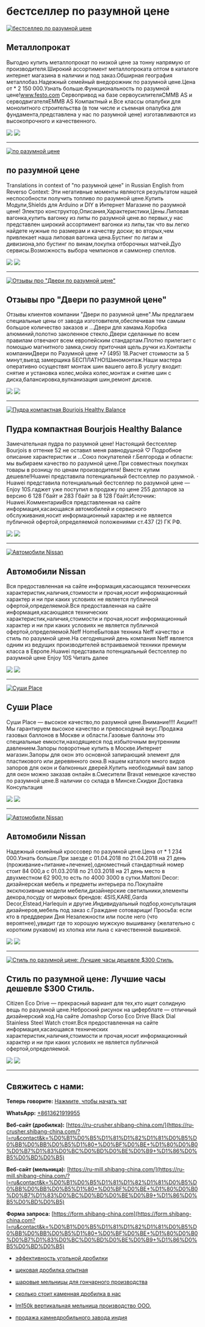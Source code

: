 # бестселлер по разумной цене

<a href="https://swt.shibang-china.com/?l=ru&img&k=%D0%B1%D0%B5%D1%81%D1%82%D1%81%D0%B5%D0%BB%D0%BB%D0%B5%D1%80+%D0%BF%D0%BE+%D1%80%D0%B0%D0%B7%D1%83%D0%BC%D0%BD%D0%BE%D0%B9+%D1%86%D0%B5%D0%BD%D0%B5" target="_blank">![бестселлер по разумной цене](http://static.shibang-china.com/all-800x300/685.jpg)</a>

## Металлопрокат
Выгодно купить металлопрокат по низкой цене за тонну напрямую от производителя.Широкий ассортимент металлопроката оптом в каталоге интернет магазина в наличии и под заказ.Обширная география металлобаз.Надежный семейный внедорожник по разумной цене.Цена от * 2 150 000.Узнать больше.Функциональность по разумной цене!www.festo.com Сервопривод на базе сервоусилителяCMMB AS и серводвигателяEMMB AS Компактный и.Все классы опалубки для монолитного строительства (в том числе и съемная опалубка для фундамента,представлена у нас по разумной цене) изготавливаются из высокопрочного и качественного.


<a href="https://whatsapp.shibangsoft.com/WhatsApp.php" target="_blank" title="WhatsApp">![](http://static.shibang-china.com/icon/whatsapp.png)</a> <a href="https://swt.shibang-china.com/?l=ru&icon&k=%D0%B1%D0%B5%D1%81%D1%82%D1%81%D0%B5%D0%BB%D0%BB%D0%B5%D1%80+%D0%BF%D0%BE+%D1%80%D0%B0%D0%B7%D1%83%D0%BC%D0%BD%D0%BE%D0%B9+%D1%86%D0%B5%D0%BD%D0%B5" target="_blank">![](http://static.shibang-china.com/icon/chat-ru.png)</a>

---

<a href="https://swt.shibang-china.com/?l=ru&img&k=%D0%B1%D0%B5%D1%81%D1%82%D1%81%D0%B5%D0%BB%D0%BB%D0%B5%D1%80+%D0%BF%D0%BE+%D1%80%D0%B0%D0%B7%D1%83%D0%BC%D0%BD%D0%BE%D0%B9+%D1%86%D0%B5%D0%BD%D0%B5" target="_blank">![по разумной цене](http://static.shibang-china.com/all-800x300/1189.jpg)</a>

## по разумной цене
Translations in context of &quot;по разумной цене&quot; in Russian English from Reverso Context: Эти негативные моменты являются результатом нашей неспособности получить топливо по разумной цене.Купить Модули,Shields для Arduino и DIY в Интернет Магазине по разумной цене! Электро конструктор,Описания,Характеристики,Цены.Липовая вагонка,купить вагонку из липы по разумной цене.во первых,у нас представлен широкий ассортимент вагонки из липы,так что вы легко найдете нужные по размерам и качеству доски; во вторых,чем привлекает наша липовая вагонка цена.Бустинг по лигам и дивизиона,эло бустинг по винам,покупка отборочных матчей.Дуо сервисы.Возможность выбора чемпионов и саммонер спеллов.


<a href="https://whatsapp.shibangsoft.com/WhatsApp.php" target="_blank" title="WhatsApp">![](http://static.shibang-china.com/icon/whatsapp.png)</a> <a href="https://swt.shibang-china.com/?l=ru&icon&k=%D0%B1%D0%B5%D1%81%D1%82%D1%81%D0%B5%D0%BB%D0%BB%D0%B5%D1%80+%D0%BF%D0%BE+%D1%80%D0%B0%D0%B7%D1%83%D0%BC%D0%BD%D0%BE%D0%B9+%D1%86%D0%B5%D0%BD%D0%B5" target="_blank">![](http://static.shibang-china.com/icon/chat-ru.png)</a>

---

<a href="https://swt.shibang-china.com/?l=ru&img&k=%D0%B1%D0%B5%D1%81%D1%82%D1%81%D0%B5%D0%BB%D0%BB%D0%B5%D1%80+%D0%BF%D0%BE+%D1%80%D0%B0%D0%B7%D1%83%D0%BC%D0%BD%D0%BE%D0%B9+%D1%86%D0%B5%D0%BD%D0%B5" target="_blank">![Отзывы про &quot;Двери по разумной цене&quot;](http://static.shibang-china.com/all-800x300/1236.jpg)</a>

## Отзывы про &quot;Двери по разумной цене&quot;
Отзывы клиентов компании &quot;Двери по разумной цене&quot;.Мы предлагаем специальные цены от завода изготовителя,обеспечивая тем самым большое количество заказов и …Двери для хамама.Коробка алюминий,полотно заколенное стекло.Двери сделанные по всем правилам отвечают всем европейским стандартам.Плотно прилегает с помощью магнитного замка,снизу приточная щель.ручки из.Контакты компанииДвери по Разумной цене +7 (495) 18.Расчет стоимости за 5 минут,выезд замерщика БЕСПЛАТНО!Шиномонтаж.Наши мастера оперативно осуществят монтаж шин вашего авто.В услугу входит: снятие и установка колес,мойка колес,монтаж и снятие шин с диска,балансировка,вулканизация шин,ремонт дисков.


<a href="https://whatsapp.shibangsoft.com/WhatsApp.php" target="_blank" title="WhatsApp">![](http://static.shibang-china.com/icon/whatsapp.png)</a> <a href="https://swt.shibang-china.com/?l=ru&icon&k=%D0%B1%D0%B5%D1%81%D1%82%D1%81%D0%B5%D0%BB%D0%BB%D0%B5%D1%80+%D0%BF%D0%BE+%D1%80%D0%B0%D0%B7%D1%83%D0%BC%D0%BD%D0%BE%D0%B9+%D1%86%D0%B5%D0%BD%D0%B5" target="_blank">![](http://static.shibang-china.com/icon/chat-ru.png)</a>

---

<a href="https://swt.shibang-china.com/?l=ru&img&k=%D0%B1%D0%B5%D1%81%D1%82%D1%81%D0%B5%D0%BB%D0%BB%D0%B5%D1%80+%D0%BF%D0%BE+%D1%80%D0%B0%D0%B7%D1%83%D0%BC%D0%BD%D0%BE%D0%B9+%D1%86%D0%B5%D0%BD%D0%B5" target="_blank">![Пудра компактная Bourjois Healthy Balance](http://static.shibang-china.com/all-800x300/798.jpg)</a>

## Пудра компактная Bourjois Healthy Balance
Замечательная пудра по разумной цене! Настоящий бестселлер Bourjois в оттенке 52 не оставил меня равнодушной ♡ Подробное описание характеристик и …Союз покупателей г.Белгорода и области: мы выбираем качество по разумной цене.При совместных покупках товары в розницу по ценам производителя! Вместе купим дешевле!Huawei представила потенциальный бестселлер по разумной.&nbsp;&#0183;&#32;Huawei представила потенциальный бестселлер по разумной цене — Enjoy 10S.гаджет уже поступил в продажу по цене 255 долларов за версию 6 128 Гбайт и 283 Гбайт за 8 128 Гбайт.Источник: Huawei.КомментарииВся представленная на сайте информация,касающаяся автомобилей и сервисного обслуживания,носит информационный характер и не является публичной офертой,определяемой положениями ст.437 (2) ГК РФ.


<a href="https://whatsapp.shibangsoft.com/WhatsApp.php" target="_blank" title="WhatsApp">![](http://static.shibang-china.com/icon/whatsapp.png)</a> <a href="https://swt.shibang-china.com/?l=ru&icon&k=%D0%B1%D0%B5%D1%81%D1%82%D1%81%D0%B5%D0%BB%D0%BB%D0%B5%D1%80+%D0%BF%D0%BE+%D1%80%D0%B0%D0%B7%D1%83%D0%BC%D0%BD%D0%BE%D0%B9+%D1%86%D0%B5%D0%BD%D0%B5" target="_blank">![](http://static.shibang-china.com/icon/chat-ru.png)</a>

---

<a href="https://swt.shibang-china.com/?l=ru&img&k=%D0%B1%D0%B5%D1%81%D1%82%D1%81%D0%B5%D0%BB%D0%BB%D0%B5%D1%80+%D0%BF%D0%BE+%D1%80%D0%B0%D0%B7%D1%83%D0%BC%D0%BD%D0%BE%D0%B9+%D1%86%D0%B5%D0%BD%D0%B5" target="_blank">![Автомобили Nissan](http://static.shibang-china.com/all-800x300/985.jpg)</a>

## Автомобили Nissan
Вся предоставленная на сайте информация,касающаяся технических характеристик,наличия,стоимости и прочая,носит информационный характер и ни при каких условиях не является публичной офертой,определяемой.Вся предоставленная на сайте информация,касающаяся технических характеристик,наличия,стоимости и прочая,носит информационный характер и ни при каких условиях не является публичной офертой,определяемой.Neff HomeБытовая техника Neff качество и стиль по разумной цене.На сегодняшний день компания Neff является одним из ведущих производителей встраиваемой техники премиум класса в Европе.Huawei представила потенциальный бестселлер по разумной цене Enjoy 10S Читать далее


<a href="https://whatsapp.shibangsoft.com/WhatsApp.php" target="_blank" title="WhatsApp">![](http://static.shibang-china.com/icon/whatsapp.png)</a> <a href="https://swt.shibang-china.com/?l=ru&icon&k=%D0%B1%D0%B5%D1%81%D1%82%D1%81%D0%B5%D0%BB%D0%BB%D0%B5%D1%80+%D0%BF%D0%BE+%D1%80%D0%B0%D0%B7%D1%83%D0%BC%D0%BD%D0%BE%D0%B9+%D1%86%D0%B5%D0%BD%D0%B5" target="_blank">![](http://static.shibang-china.com/icon/chat-ru.png)</a>

---

<a href="https://swt.shibang-china.com/?l=ru&img&k=%D0%B1%D0%B5%D1%81%D1%82%D1%81%D0%B5%D0%BB%D0%BB%D0%B5%D1%80+%D0%BF%D0%BE+%D1%80%D0%B0%D0%B7%D1%83%D0%BC%D0%BD%D0%BE%D0%B9+%D1%86%D0%B5%D0%BD%D0%B5" target="_blank">![Суши Place](http://static.shibang-china.com/all-800x300/1349.jpg)</a>

## Суши Place
Суши Place — высокое качество,по разумной цене.Внимание!!!! Акции!!! Мы гарантируем высокое качество и превосходный вкус.Продажа газовых баллонов в Москве и области.Газовые баллоны это специальные емкости,находящиеся под избыточным внутренним давлением.Запоры поворотные купить в Москве.Интернет магазин.Запоры для окон это основной запирающий элемент для пластикового или деревянного окна.В нашем каталоге много видов запоров для окон и балконных дверей.Купить необходимый вам запор для окон можно заказав онлайн в.Смесители Bravat немецкое качество по разумной цене.В наличии со склада в Минске.Скидки Доставка Консультация


<a href="https://whatsapp.shibangsoft.com/WhatsApp.php" target="_blank" title="WhatsApp">![](http://static.shibang-china.com/icon/whatsapp.png)</a> <a href="https://swt.shibang-china.com/?l=ru&icon&k=%D0%B1%D0%B5%D1%81%D1%82%D1%81%D0%B5%D0%BB%D0%BB%D0%B5%D1%80+%D0%BF%D0%BE+%D1%80%D0%B0%D0%B7%D1%83%D0%BC%D0%BD%D0%BE%D0%B9+%D1%86%D0%B5%D0%BD%D0%B5" target="_blank">![](http://static.shibang-china.com/icon/chat-ru.png)</a>

---

<a href="https://swt.shibang-china.com/?l=ru&img&k=%D0%B1%D0%B5%D1%81%D1%82%D1%81%D0%B5%D0%BB%D0%BB%D0%B5%D1%80+%D0%BF%D0%BE+%D1%80%D0%B0%D0%B7%D1%83%D0%BC%D0%BD%D0%BE%D0%B9+%D1%86%D0%B5%D0%BD%D0%B5" target="_blank">![Автомобили Nissan](http://static.shibang-china.com/all-800x300/1447.jpg)</a>

## Автомобили Nissan
Надежный семейный кроссовер по разумной цене.Цена от * 1 234 000.Узнать больше.При заезде с 01.04.2018 по 21.04.2018 на 21 день (проживание+питание+лечение),одноместный стандартный номер стоит 84 000,а с 01.03.2018 по 21.03.2018 на 21 день место в двухместном 62 900,то есть по 4000 3000 в сутки.Mattoni Decor: дизайнерская мебель и предметы интерьера по.Покупайте эксклюзивные модели мебели,дизайнерские светильники,элементы декора,посуду от мировых брендов: 4SIS,KARE,Garda Decor,Elstead,Harlequin и другие.Индивидуальный подбор,консультация дизайнеров,мебель под заказ с.Граждане сотоварищи! Просьба: если кто в преддверии Дня Незалежности или после него (что вероятнее),увидит где то хорошую мужскую вышиванку (желательно с коротким рукавом) из хлопка или льна с качественной вышивкой.


<a href="https://whatsapp.shibangsoft.com/WhatsApp.php" target="_blank" title="WhatsApp">![](http://static.shibang-china.com/icon/whatsapp.png)</a> <a href="https://swt.shibang-china.com/?l=ru&icon&k=%D0%B1%D0%B5%D1%81%D1%82%D1%81%D0%B5%D0%BB%D0%BB%D0%B5%D1%80+%D0%BF%D0%BE+%D1%80%D0%B0%D0%B7%D1%83%D0%BC%D0%BD%D0%BE%D0%B9+%D1%86%D0%B5%D0%BD%D0%B5" target="_blank">![](http://static.shibang-china.com/icon/chat-ru.png)</a>

---

<a href="https://swt.shibang-china.com/?l=ru&img&k=%D0%B1%D0%B5%D1%81%D1%82%D1%81%D0%B5%D0%BB%D0%BB%D0%B5%D1%80+%D0%BF%D0%BE+%D1%80%D0%B0%D0%B7%D1%83%D0%BC%D0%BD%D0%BE%D0%B9+%D1%86%D0%B5%D0%BD%D0%B5" target="_blank">![Стиль по разумной цене: Лучшие часы дешевле $300 Стиль.](http://static.shibang-china.com/all-800x300/207.jpg)</a>

## Стиль по разумной цене: Лучшие часы дешевле $300 Стиль.
Citizen Eco Drive — прекрасный вариант для тех,кто ищет солидную вещь по разумной цене.Неброский рисунок на циферблате — отличный дизайнерский ход.На сайте Jomashop Corso Eco Drive Black Dial Stainless Steel Watch стоят.Вся предоставленная на сайте информация,касающаяся технических характеристик,наличия,стоимости и прочая,носит информационный характер и ни при каких условиях не является публичной офертой,определяемой.

<a href="https://whatsapp.shibangsoft.com/WhatsApp.php" target="_blank" title="WhatsApp">![](http://static.shibang-china.com/icon/whatsapp.png)</a> <a href="https://swt.shibang-china.com/?l=ru&icon&k=%D0%B1%D0%B5%D1%81%D1%82%D1%81%D0%B5%D0%BB%D0%BB%D0%B5%D1%80+%D0%BF%D0%BE+%D1%80%D0%B0%D0%B7%D1%83%D0%BC%D0%BD%D0%BE%D0%B9+%D1%86%D0%B5%D0%BD%D0%B5" target="_blank">![](http://static.shibang-china.com/icon/chat-ru.png)</a>

---
## Свяжитесь с нами:

**Теперь говорите:** [Нажмите, чтобы начать чат](https://swt.shibang-china.com?l=ru&contact&k=%D0%B1%D0%B5%D1%81%D1%82%D1%81%D0%B5%D0%BB%D0%BB%D0%B5%D1%80+%D0%BF%D0%BE+%D1%80%D0%B0%D0%B7%D1%83%D0%BC%D0%BD%D0%BE%D0%B9+%D1%86%D0%B5%D0%BD%D0%B5)

**WhatsApp:**  [+8613621919955](https://whatsapp.shibangsoft.com/WhatsApp.php)

**Веб-сайт (дробилка):** [https://ru-crusher.shibang-china.com/](https://ru-crusher.shibang-china.com/?l=ru&contact&k=%D0%B1%D0%B5%D1%81%D1%82%D1%81%D0%B5%D0%BB%D0%BB%D0%B5%D1%80+%D0%BF%D0%BE+%D1%80%D0%B0%D0%B7%D1%83%D0%BC%D0%BD%D0%BE%D0%B9+%D1%86%D0%B5%D0%BD%D0%B5)

**Веб-сайт (мельница):** [https://ru-mill.shibang-china.com/](https://ru-mill.shibang-china.com/?l=ru&contact&k=%D0%B1%D0%B5%D1%81%D1%82%D1%81%D0%B5%D0%BB%D0%BB%D0%B5%D1%80+%D0%BF%D0%BE+%D1%80%D0%B0%D0%B7%D1%83%D0%BC%D0%BD%D0%BE%D0%B9+%D1%86%D0%B5%D0%BD%D0%B5)

**Форма запроса:** [https://form.shibang-china.com](https://form.shibang-china.com?l=ru&contact&k=%D0%B1%D0%B5%D1%81%D1%82%D1%81%D0%B5%D0%BB%D0%BB%D0%B5%D1%80+%D0%BF%D0%BE+%D1%80%D0%B0%D0%B7%D1%83%D0%BC%D0%BD%D0%BE%D0%B9+%D1%86%D0%B5%D0%BD%D0%B5)

* [эффективность угольной дробилки](../121/%D1%8D%D1%84%D1%84%D0%B5%D0%BA%D1%82%D0%B8%D0%B2%D0%BD%D0%BE%D1%81%D1%82%D1%8C%20%D1%83%D0%B3%D0%BE%D0%BB%D1%8C%D0%BD%D0%BE%D0%B9%20%D0%B4%D1%80%D0%BE%D0%B1%D0%B8%D0%BB%D0%BA%D0%B8.md)

* [щековая дробилка опытная](../122/%D1%89%D0%B5%D0%BA%D0%BE%D0%B2%D0%B0%D1%8F%20%D0%B4%D1%80%D0%BE%D0%B1%D0%B8%D0%BB%D0%BA%D0%B0%20%D0%BE%D0%BF%D1%8B%D1%82%D0%BD%D0%B0%D1%8F.md)

* [шаровые мельницы для гончарного производства](../122/%D1%88%D0%B0%D1%80%D0%BE%D0%B2%D1%8B%D0%B5%20%D0%BC%D0%B5%D0%BB%D1%8C%D0%BD%D0%B8%D1%86%D1%8B%20%D0%B4%D0%BB%D1%8F%20%D0%B3%D0%BE%D0%BD%D1%87%D0%B0%D1%80%D0%BD%D0%BE%D0%B3%D0%BE%20%D0%BF%D1%80%D0%BE%D0%B8%D0%B7%D0%B2%D0%BE%D0%B4%D1%81%D1%82%D0%B2%D0%B0.md)

* [сколько стоит каменная дробилка в нас](../121/%D1%81%D0%BA%D0%BE%D0%BB%D1%8C%D0%BA%D0%BE%20%D1%81%D1%82%D0%BE%D0%B8%D1%82%20%D0%BA%D0%B0%D0%BC%D0%B5%D0%BD%D0%BD%D0%B0%D1%8F%20%D0%B4%D1%80%D0%BE%D0%B1%D0%B8%D0%BB%D0%BA%D0%B0%20%D0%B2%20%D0%BD%D0%B0%D1%81.md)

* [lm150k вертикальная мельница производство ООО.](../122/lm150k%20%D0%B2%D0%B5%D1%80%D1%82%D0%B8%D0%BA%D0%B0%D0%BB%D1%8C%D0%BD%D0%B0%D1%8F%20%D0%BC%D0%B5%D0%BB%D1%8C%D0%BD%D0%B8%D1%86%D0%B0%20%D0%BF%D1%80%D0%BE%D0%B8%D0%B7%D0%B2%D0%BE%D0%B4%D1%81%D1%82%D0%B2%D0%BE%20%D0%9E%D0%9E%D0%9E..md)

* [продажа камнедробильного завода индия](../122/%D0%BF%D1%80%D0%BE%D0%B4%D0%B0%D0%B6%D0%B0%20%D0%BA%D0%B0%D0%BC%D0%BD%D0%B5%D0%B4%D1%80%D0%BE%D0%B1%D0%B8%D0%BB%D1%8C%D0%BD%D0%BE%D0%B3%D0%BE%20%D0%B7%D0%B0%D0%B2%D0%BE%D0%B4%D0%B0%20%D0%B8%D0%BD%D0%B4%D0%B8%D1%8F.md)